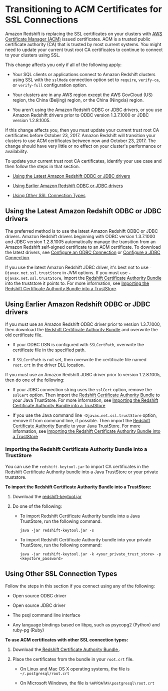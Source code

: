 # Transitioning to ACM Certificates for SSL Connections<a name="connecting-transitioning-to-acm-certs"></a>

Amazon Redshift is replacing the SSL certificates on your clusters with [AWS Certificate Manager \(ACM\)](https://aws.amazon.com/certificate-manager/) issued certificates\. ACM is a trusted public certificate authority \(CA\) that is trusted by most current systems\. You might need to update your current trust root CA certificates to continue to connect to your clusters using SSL\. 

This change affects you only if all of the following apply:

+  Your SQL clients or applications connect to Amazon Redshift clusters using SSL with the `sslMode` connection option set to `require`, `verify-ca`, or `verify-full` configuration option\. 

+  Your clusters are in any AWS region except the AWS GovCloud \(US\) region, the China \(Beijing\) region, or the China \(Ningxia\) region\. 

+ You aren't using the Amazon Redshift ODBC or JDBC drivers, or you use Amazon Redshift drivers prior to ODBC version 1\.3\.7\.1000 or JDBC version 1\.2\.8\.1005\. 

If this change affects you, then you must update your current trust root CA certificates before October 23, 2017\. Amazon Redshift will transition your clusters to use ACM certificates between now and October 23, 2017\. The change should have very little or no effect on your cluster's performance or availability\.

To update your current trust root CA certificates, identify your use case and then follow the steps in that section\. 

+ [Using the Latest Amazon Redshift ODBC or JDBC drivers](#connecting-transitioning-to-acm-latest-odbc-jdbc)

+ [Using Earlier Amazon Redshift ODBC or JDBC drivers](#connecting-transitioning-to-acm-earlier-odbc-jdbc)

+ [Using Other SSL Connection Types](#connecting-transitioning-to-acm-other-ssl-types)

## Using the Latest Amazon Redshift ODBC or JDBC drivers<a name="connecting-transitioning-to-acm-latest-odbc-jdbc"></a>

The preferred method is to use the latest Amazon Redshift ODBC or JDBC drivers\. Amazon Redshift drivers beginning with ODBC version 1\.3\.7\.1000 and JDBC version 1\.2\.8\.1005 automatically manage the transition from an Amazon Redshift self\-signed certificate to an ACM certificate\. To download the latest drivers, see [Configure an ODBC Connection](configure-odbc-connection.md) or [Configure a JDBC Connection](configure-jdbc-connection.md)\. 

If you use the latest Amazon Redshift JDBC driver, it's best not to use `-Djavax.net.ssl.trustStore` in JVM options\. If you must use `-Djavax.net.ssl.trustStore`, import the [Redshift Certificate Authority Bundle](https://s3.amazonaws.com/redshift-downloads/redshift-ca-bundle.crt) into the truststore it points to\. For more information, see [Importing the Redshift Certificate Authority Bundle into a TrustStore](#importing-the-acm-bundle-to-truststore)\.

## Using Earlier Amazon Redshift ODBC or JDBC drivers<a name="connecting-transitioning-to-acm-earlier-odbc-jdbc"></a>

If you must use an Amazon Redshift ODBC driver prior to version 1\.3\.7\.1000, then download the [Redshift Certificate Authority Bundle](https://s3.amazonaws.com/redshift-downloads/redshift-ca-bundle.crt) and overwrite the old certificate file\. 

+ If your ODBC DSN is configured with `SSLCertPath`, overwrite the certificate file in the specified path\.

+ If `SSLCertPath` is not set, then overwrite the certificate file named `root.crt` in the driver DLL location\. 

If you must use an Amazon Redshift JDBC driver prior to version 1\.2\.8\.1005, then do one of the following:

+ If your JDBC connection string uses the `sslCert` option, remove the `sslCert` option\. Then import the [Redshift Certificate Authority Bundle](https://s3.amazonaws.com/redshift-downloads/redshift-ca-bundle.crt) to your Java TrustStore\. For more information, see [Importing the Redshift Certificate Authority Bundle into a TrustStore](#importing-the-acm-bundle-to-truststore) 

+ If you use the Java command line `-Djavax.net.ssl.trustStore` option, remove it from command line, if possible\. Then import the [Redshift Certificate Authority Bundle](https://s3.amazonaws.com/redshift-downloads/redshift-ca-bundle.crt) to your Java TrustStore\. For more information, see [Importing the Redshift Certificate Authority Bundle into a TrustStore](#importing-the-acm-bundle-to-truststore)

### Importing the Redshift Certificate Authority Bundle into a TrustStore<a name="importing-the-acm-bundle-to-truststore"></a>

You can use the `redshift-keytool.jar` to import CA certificates in the Redshift Certificate Authority bundle into a Java TrustStore or your private truststore\.

**To import the Redshift Certificate Authority Bundle into a TrustStore:**

1. Download the [redshift\-keytool\.jar](https://s3.amazonaws.com/redshift-downloads/redshift-keytool.jar)

1. Do one of the following:

   + To import Redshift Certificate Authority bundle into a Java TrustStore, run the following command\. 

     ```
     java -jar redshift-keytool.jar -s
     ```

   + To import Redshift Certificate Authority bundle into your private TrustStore, run the following command: 

     ```
     java -jar redshift-keytool.jar -k <your_private_trust_store> -p <keystore_password> 
     ```

## Using Other SSL Connection Types<a name="connecting-transitioning-to-acm-other-ssl-types"></a>

Follow the steps in this section if you connect using any of the following:

+  Open source ODBC driver 

+  Open source JDBC driver 

+  The psql command line interface 

+  Any language bindings based on libpq, such as psycopg2 \(Python\) and ruby\-pg \(Ruby\) 

**To use ACM certificates with other SSL connection types:**

1.  Download the[ Redshift Certificate Authority Bundle ](https://s3.amazonaws.com/redshift-downloads/redshift-ca-bundle.crt)\. 

1. Place the certificates from the bundle in your `root.crt` file\. 

   + On Linux and Mac OS X operating systems, the file is `~/.postgresql/root.crt`

   + On Microsoft Windows, the file is `%APPDATA%\postgresql\root.crt`